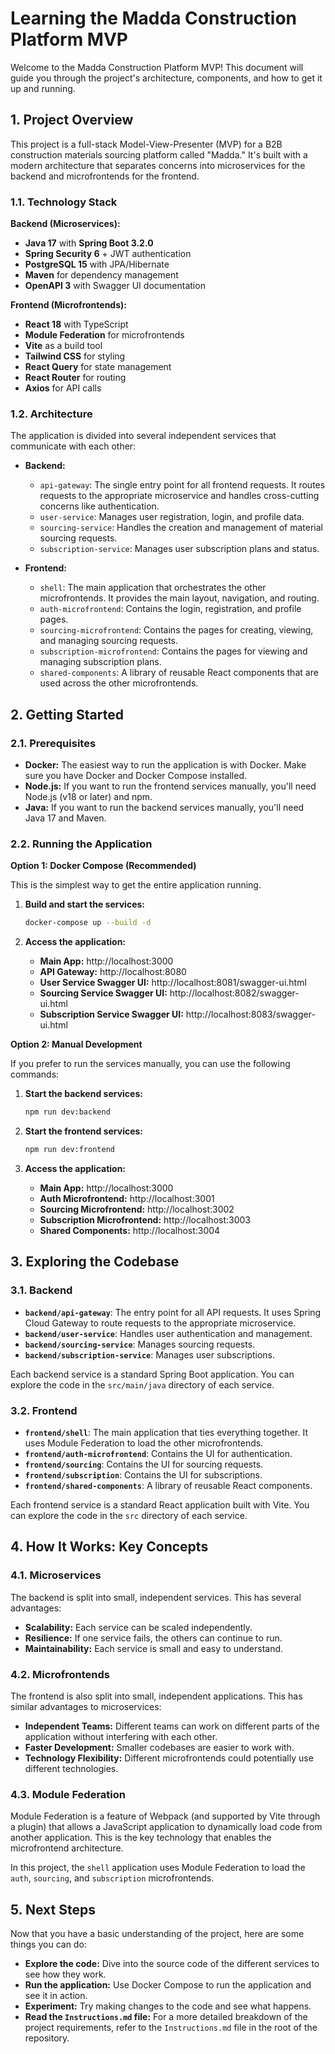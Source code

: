 # Learning the Madda Construction Platform MVP

Welcome to the Madda Construction Platform MVP! This document will guide you through the project's architecture, components, and how to get it up and running.

## 1. Project Overview

This project is a full-stack Model-View-Presenter (MVP) for a B2B construction materials sourcing platform called "Madda." It's built with a modern architecture that separates concerns into microservices for the backend and microfrontends for the frontend.

### 1.1. Technology Stack

**Backend (Microservices):**
- **Java 17** with **Spring Boot 3.2.0**
- **Spring Security 6** + JWT authentication
- **PostgreSQL 15** with JPA/Hibernate
- **Maven** for dependency management
- **OpenAPI 3** with Swagger UI documentation

**Frontend (Microfrontends):**
- **React 18** with TypeScript
- **Module Federation** for microfrontends
- **Vite** as a build tool
- **Tailwind CSS** for styling
- **React Query** for state management
- **React Router** for routing
- **Axios** for API calls

### 1.2. Architecture

The application is divided into several independent services that communicate with each other:

- **Backend:**
  - `api-gateway`: The single entry point for all frontend requests. It routes requests to the appropriate microservice and handles cross-cutting concerns like authentication.
  - `user-service`: Manages user registration, login, and profile data.
  - `sourcing-service`: Handles the creation and management of material sourcing requests.
  - `subscription-service`: Manages user subscription plans and status.

- **Frontend:**
  - `shell`: The main application that orchestrates the other microfrontends. It provides the main layout, navigation, and routing.
  - `auth-microfrontend`: Contains the login, registration, and profile pages.
  - `sourcing-microfrontend`: Contains the pages for creating, viewing, and managing sourcing requests.
  - `subscription-microfrontend`: Contains the pages for viewing and managing subscription plans.
  - `shared-components`: A library of reusable React components that are used across the other microfrontends.

## 2. Getting Started

### 2.1. Prerequisites

- **Docker:** The easiest way to run the application is with Docker. Make sure you have Docker and Docker Compose installed.
- **Node.js:** If you want to run the frontend services manually, you'll need Node.js (v18 or later) and npm.
- **Java:** If you want to run the backend services manually, you'll need Java 17 and Maven.

### 2.2. Running the Application

**Option 1: Docker Compose (Recommended)**

This is the simplest way to get the entire application running.

1.  **Build and start the services:**
    ```bash
    docker-compose up --build -d
    ```

2.  **Access the application:**
    - **Main App:** http://localhost:3000
    - **API Gateway:** http://localhost:8080
    - **User Service Swagger UI:** http://localhost:8081/swagger-ui.html
    - **Sourcing Service Swagger UI:** http://localhost:8082/swagger-ui.html
    - **Subscription Service Swagger UI:** http://localhost:8083/swagger-ui.html

**Option 2: Manual Development**

If you prefer to run the services manually, you can use the following commands:

1.  **Start the backend services:**
    ```bash
    npm run dev:backend
    ```

2.  **Start the frontend services:**
    ```bash
    npm run dev:frontend
    ```

3.  **Access the application:**
    - **Main App:** http://localhost:3000
    - **Auth Microfrontend:** http://localhost:3001
    - **Sourcing Microfrontend:** http://localhost:3002
    - **Subscription Microfrontend:** http://localhost:3003
    - **Shared Components:** http://localhost:3004

## 3. Exploring the Codebase

### 3.1. Backend

- **`backend/api-gateway`**: The entry point for all API requests. It uses Spring Cloud Gateway to route requests to the appropriate microservice.
- **`backend/user-service`**: Handles user authentication and management.
- **`backend/sourcing-service`**: Manages sourcing requests.
- **`backend/subscription-service`**: Manages user subscriptions.

Each backend service is a standard Spring Boot application. You can explore the code in the `src/main/java` directory of each service.

### 3.2. Frontend

- **`frontend/shell`**: The main application that ties everything together. It uses Module Federation to load the other microfrontends.
- **`frontend/auth-microfrontend`**: Contains the UI for authentication.
- **`frontend/sourcing`**: Contains the UI for sourcing requests.
- **`frontend/subscription`**: Contains the UI for subscriptions.
- **`frontend/shared-components`**: A library of reusable React components.

Each frontend service is a standard React application built with Vite. You can explore the code in the `src` directory of each service.

## 4. How It Works: Key Concepts

### 4.1. Microservices

The backend is split into small, independent services. This has several advantages:

- **Scalability:** Each service can be scaled independently.
- **Resilience:** If one service fails, the others can continue to run.
- **Maintainability:** Each service is small and easy to understand.

### 4.2. Microfrontends

The frontend is also split into small, independent applications. This has similar advantages to microservices:

- **Independent Teams:** Different teams can work on different parts of the application without interfering with each other.
- **Faster Development:** Smaller codebases are easier to work with.
- **Technology Flexibility:** Different microfrontends could potentially use different technologies.

### 4.3. Module Federation

Module Federation is a feature of Webpack (and supported by Vite through a plugin) that allows a JavaScript application to dynamically load code from another application. This is the key technology that enables the microfrontend architecture.

In this project, the `shell` application uses Module Federation to load the `auth`, `sourcing`, and `subscription` microfrontends.

## 5. Next Steps

Now that you have a basic understanding of the project, here are some things you can do:

- **Explore the code:** Dive into the source code of the different services to see how they work.
- **Run the application:** Use Docker Compose to run the application and see it in action.
- **Experiment:** Try making changes to the code and see what happens.
- **Read the `Instructions.md` file:** For a more detailed breakdown of the project requirements, refer to the `Instructions.md` file in the root of the repository.